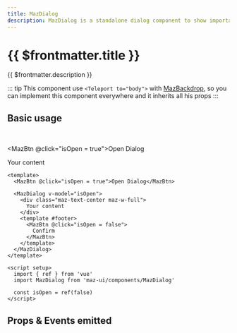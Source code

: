 ```yaml
---
title: MazDialog
description: MazDialog is a standalone dialog component to show important informations to the user or propose specific action. Many options available. You can hide the header or the footer, full-size layout, differents states etc.
---
```


# {{ $frontmatter.title }}

{{ $frontmatter.description }}

<!--@include: ./../mixins/getting-started.md-->

::: tip
This component use `<Teleport to="body">` with [MazBackdrop](./maz-backdrop.md), so you can implement this component everywhere and it inherits all his props
:::

## Basic usage

<br />

<MazBtn @click="isOpen = true">Open Dialog</MazBtn>

<MazDialog v-model="isOpen">
  <div class="maz-text-center maz-w-full">
    Your content
  </div>
  <template #footer>
    <MazBtn @click="isOpen = false">
      Confirm
    </MazBtn>
  </template>
</MazDialog>

<script setup>
  import { ref } from 'vue'
  const isOpen = ref(false)
</script>

```vue
<template>
  <MazBtn @click="isOpen = true">Open Dialog</MazBtn>

  <MazDialog v-model="isOpen">
    <div class="maz-text-center maz-w-full">
      Your content
    </div>
    <template #footer>
      <MazBtn @click="isOpen = false">
        Confirm
      </MazBtn>
    </template>
  </MazDialog>
</template>

<script setup>
  import { ref } from 'vue'
  import MazDialog from 'maz-ui/components/MazDialog'

  const isOpen = ref(false)
</script>
```

## Props & Events emitted

<ComponentPropDoc component="MazDialog" />
